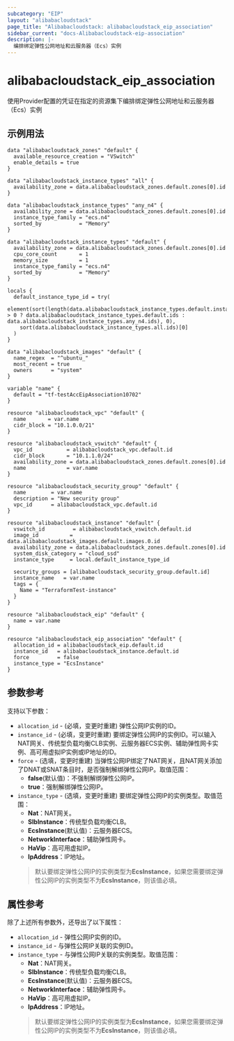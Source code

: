 ```yaml
---
subcategory: "EIP"
layout: "alibabacloudstack"
page_title: "Alibabacloudstack: alibabacloudstack_eip_association"
sidebar_current: "docs-Alibabacloudstack-eip-association"
description: |- 
  编排绑定弹性公网地址和云服务器（Ecs）实例
---
```


# alibabacloudstack_eip_association

使用Provider配置的凭证在指定的资源集下编排绑定弹性公网地址和云服务器（Ecs）实例

## 示例用法

```hcl
data "alibabacloudstack_zones" "default" {
  available_resource_creation = "VSwitch"
  enable_details = true
}

data "alibabacloudstack_instance_types" "all" {
  availability_zone = data.alibabacloudstack_zones.default.zones[0].id
}

data "alibabacloudstack_instance_types" "any_n4" {
  availability_zone = data.alibabacloudstack_zones.default.zones[0].id
  instance_type_family = "ecs.n4"
  sorted_by            = "Memory"
}

data "alibabacloudstack_instance_types" "default" {
  availability_zone = data.alibabacloudstack_zones.default.zones[0].id
  cpu_core_count       = 1
  memory_size          = 1
  instance_type_family = "ecs.n4"
  sorted_by            = "Memory"
}

locals {
  default_instance_type_id = try(
    element(sort(length(data.alibabacloudstack_instance_types.default.instance_types) > 0 ? data.alibabacloudstack_instance_types.default.ids : data.alibabacloudstack_instance_types.any_n4.ids), 0),
    sort(data.alibabacloudstack_instance_types.all.ids)[0]
  )
}

data "alibabacloudstack_images" "default" {
  name_regex  = "^ubuntu_"
  most_recent = true
  owners      = "system"
}

variable "name" {
  default = "tf-testAccEipAssociation10702"
}

resource "alibabacloudstack_vpc" "default" {
  name       = var.name
  cidr_block = "10.1.0.0/21"
}

resource "alibabacloudstack_vswitch" "default" {
  vpc_id           = alibabacloudstack_vpc.default.id
  cidr_block       = "10.1.1.0/24"
  availability_zone = data.alibabacloudstack_zones.default.zones[0].id
  name             = var.name
}

resource "alibabacloudstack_security_group" "default" {
  name        = var.name
  description = "New security group"
  vpc_id      = alibabacloudstack_vpc.default.id
}

resource "alibabacloudstack_instance" "default" {
  vswitch_id         = alibabacloudstack_vswitch.default.id
  image_id          = data.alibabacloudstack_images.default.images.0.id
  availability_zone = data.alibabacloudstack_zones.default.zones[0].id
  system_disk_category = "cloud_ssd"
  instance_type     = local.default_instance_type_id

  security_groups = [alibabacloudstack_security_group.default.id]
  instance_name   = var.name
  tags = {
    Name = "TerraformTest-instance"
  }
}

resource "alibabacloudstack_eip" "default" {
  name = var.name
}

resource "alibabacloudstack_eip_association" "default" {
  allocation_id = alibabacloudstack_eip.default.id
  instance_id   = alibabacloudstack_instance.default.id
  force         = false
  instance_type = "EcsInstance"
}
```

## 参数参考

支持以下参数：

* `allocation_id` - (必填，变更时重建) 弹性公网IP实例的ID。
* `instance_id` - (必填，变更时重建) 要绑定弹性公网IP的实例ID。可以输入NAT网关、传统型负载均衡CLB实例、云服务器ECS实例、辅助弹性网卡实例、高可用虚拟IP实例或IP地址的ID。
* `force` - (选填，变更时重建) 当弹性公网IP绑定了NAT网关，且NAT网关添加了DNAT或SNAT条目时，是否强制解绑弹性公网IP。取值范围：
  * **false**(默认值)：不强制解绑弹性公网IP。
  * **true**：强制解绑弹性公网IP。
* `instance_type` - (选填，变更时重建) 要绑定弹性公网IP的实例类型。取值范围：
  * **Nat**：NAT网关。
  * **SlbInstance**：传统型负载均衡CLB。
  * **EcsInstance**(默认值)：云服务器ECS。
  * **NetworkInterface**：辅助弹性网卡。
  * **HaVip**：高可用虚拟IP。
  * **IpAddress**：IP地址。
  > 默认要绑定弹性公网IP的实例类型为**EcsInstance**，如果您需要绑定弹性公网IP的实例类型不为**EcsInstance**，则该值必填。

## 属性参考

除了上述所有参数外，还导出了以下属性：

* `allocation_id` - 弹性公网IP实例的ID。
* `instance_id` - 与弹性公网IP关联的实例ID。
* `instance_type` - 与弹性公网IP关联的实例类型。取值范围：
  * **Nat**：NAT网关。
  * **SlbInstance**：传统型负载均衡CLB。
  * **EcsInstance**(默认值)：云服务器ECS。
  * **NetworkInterface**：辅助弹性网卡。
  * **HaVip**：高可用虚拟IP。
  * **IpAddress**：IP地址。
  > 默认要绑定弹性公网IP的实例类型为**EcsInstance**，如果您需要绑定弹性公网IP的实例类型不为**EcsInstance**，则该值必填。